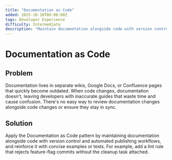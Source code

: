```yaml
---
title: "Documentation as Code"
added: 2025-10-10T00:00:00Z
tags: Developer Experience
difficulty: Intermediate
description: "Maintain documentation alongside code with version control and automated publishing workflows."
---
```

# Documentation as Code

## Problem

Documentation lives in separate wikis, Google Docs, or Confluence pages that quickly become outdated. When code changes, documentation doesn't, leaving developers with inaccurate guides that waste time and cause confusion. There's no easy way to review documentation changes alongside code changes or ensure they stay in sync.

## Solution

Apply the Documentation as Code pattern by maintaining documentation alongside code with version control and automated publishing workflows, and reinforce it with concise examples or tests. For example, add a lint rule that rejects feature-flag commits without the cleanup task attached.
